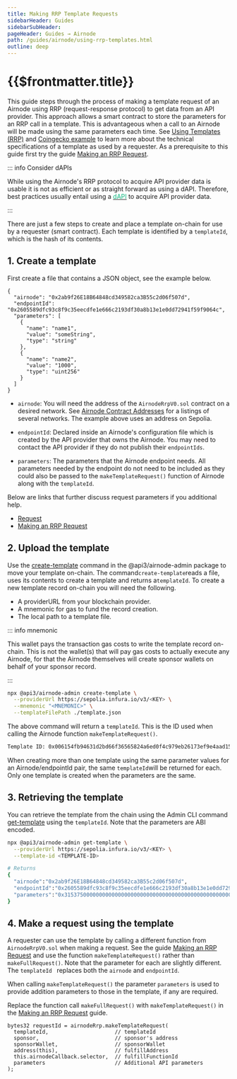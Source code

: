 ```yaml
---
title: Making RRP Template Requests
sidebarHeader: Guides
sidebarSubHeader:
pageHeader: Guides → Airnode
path: /guides/airnode/using-rrp-templates.html
outline: deep
---
```


<PageHeader/>

<SearchHighlight/>

<FlexStartTag/>

# {{$frontmatter.title}}

This guide steps through the process of making a template request of an Airnode
using RRP (request-response protocol) to get data from an API provider. This
approach allows a smart contract to store the parameters for an RRP call in a
template. This is advantageous when a call to an Airnode will be made using the
same parameters each time. See
[Using Templates (RRP)](/reference/airnode/latest/developers/using-templates.md)
and
[Coingecko example](https://github.com/api3dao/airnode/tree/master/packages/airnode-examples/integrations/coingecko-template)
to learn more about the technical specifications of a template as used by a
requester. As a prerequisite to this guide first try the guide
[Making an RRP Request](/guides/airnode/rrp-request.md).

::: info Consider dAPIs

While using the Airnode's RRP protocol to acquire API provider data is usable it
is not as efficient or as straight forward as using a dAPI. Therefore, best
practices usually entail using a
[<span style="color:rgb(16, 185, 129);">dAPI</span>](/explore/dapis/what-are-dapis.md)
to acquire API provider data.

:::

There are just a few steps to create and place a template on-chain for use by a
requester (smart contract). Each template is identified by a `templateId`, which
is the hash of its contents.

## 1. Create a template

First create a file that contains a JSON object, see the example below.

```
{
  "airnode": "0x2ab9f26E18B64848cd349582ca3B55c2d06f507d",
  "endpointId": "0x2605589dfc93c8f9c35eecdfe1e666c2193df30a8b13e1e0dd72941f59f9064c",
  "parameters": [
    {
      "name": "name1",
      "value": "someString",
      "type": "string"
    },
    {
      "name": "name2",
      "value": "1000",
      "type": "uint256"
    }
  ]
}
```

- `airnode`: You will need the address of the `AirnodeRrpV0.sol` contract on a
  desired network. See [Airnode Contract Addresses](/reference/airnode/latest/)
  for a listings of several networks. The example above uses an address on
  Sepolia.

- `endpointId`: Declared inside an Airnode's configuration file which is created
  by the API provider that owns the Airnode. You may need to contact the API
  provider if they do not publish their `endpointIds`.

- `parameters`: The parameters that the Airnode endpoint needs. All parameters
  needed by the endpoint do not need to be included as they could also be passed
  to the `makeTemplateRequest()` function of Airnode along with the
  `templateId`.

Below are links that further discuss request parameters if you additional help.

- [Request](/reference/airnode/latest/concepts/request.md)
- [Making an RRP Request](/guides/airnode/rrp-request.md#request-parameters)

## 2. Upload the template

Use the
[create-template<ExternalLinkImage/>](https://github.com/api3dao/airnode/tree/v0.11/packages/airnode-admin#create-template)
command in the @api3/airnode-admin package to move your template on-chain. The
command`create-template`reads a file, uses its contents to create a template and
returns a`templateId`. To create a new template record on-chain you will need
the following.

- A providerURL from your blockchain provider.
- A mnemonic for gas to fund the record creation.
- The local path to a template file.

::: info mnemonic

This wallet pays the transaction gas costs to write the template record
on-chain. This is not the wallet(s) that will pay gas costs to actually execute
any Airnode, for that the Airnode themselves will create sponsor wallets on
behalf of your sponsor record.

:::

```sh
npx @api3/airnode-admin create-template \
  --providerUrl https://sepolia.infura.io/v3/<KEY> \
  --mnemonic "<MNEMONIC>" \
  --templateFilePath ./template.json
```

The above command will return a `templateId`. This is the ID used when calling
the Airnode function `makeTemplateRequest()`.

```sh
Template ID: 0x006154fb94631d2bd66f36565824a6ed0f4c979eb26173ef9e4aad15dd03e6df
```

When creating more than one template using the same parameter values for an
Airnode/endpointId pair, the same `templateId`will be returned for each. Only
one template is created when the parameters are the same.

## 3. Retrieving the template

You can retrieve the template from the chain using the Admin CLI command
[get-template](/reference/airnode/latest/packages/admin-cli.html#get-template)
using the `templateId`. Note that the parameters are ABI encoded.

```sh
npx @api3/airnode-admin get-template \
  --providerUrl https://sepolia.infura.io/v3/<KEY> \
  --template-id <TEMPLATE-ID>

# Returns
{
  "airnode":"0x2ab9f26E18B64848cd349582ca3B55c2d06f507d",
  "endpointId":"0x2605589dfc93c8f9c35eecdfe1e666c2193df30a8b13e1e0dd72941f59f9064c",
  "parameters":"0x31537500000000000000000000000000000000000000000000000000000000006e616d653100000000000000000000000000000000000000000000000000000000000000000000000000000000000000000000000000000000000000000000a06e616d653200000000000000000000000000000000000000000000000000000000000000000000000000000000000000000000000000000000000000000003e8000000000000000000000000000000000000000000000000000000000000000a736f6d65537472696e6700000000000000000000000000000000000000000000"
}
```

## 4. Make a request using the template

A requester can use the template by calling a different function from
`AirnodeRrpV0.sol` when making a request. See the guide
[Making an RRP Request](/guides/airnode/rrp-request.md#_2-implement-the-request-logic)
and use the function `makeTemplateRequest()` rather than `makeFullRequest()`.
Note that the parameter for each are slightly different. The `templateId `
replaces both the `airnode` and `endpointId`.

When calling `makeTemplateRequest()` the parameter `parameters` is used to
provide addition parameters to those in the template, if any are required.

Replace the function call `makeFullRequest()` with `makeTemplateRequest()` in
the
[Making an RRP Request](/guides/airnode/rrp-request.md#_2-implement-the-request-logic)
guide.

```solidity
bytes32 requestId = airnodeRrp.makeTemplateRequest(
  templateId,                     // templateId
  sponsor,                        // sponsor's address
  sponsorWallet,                  // sponsorWallet
  address(this),                  // fulfillAddress
  this.airnodeCallback.selector,  // fulfillFunctionId
  parameters                      // Additional API parameters
);
```

<FlexEndTag/>
